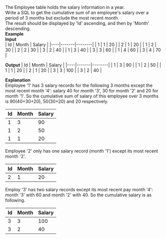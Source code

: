 The Employee table holds the salary information in a year.  
Write a SQL to get the cumulative sum of an employee's salary over a period of 3 
months but exclude the most recent month.  
The result should be displayed by 'Id' ascending, and then by 'Month' descending.  
**Example**  
**Input**  
| Id | Month | Salary |
|----|-------|--------|
| 1  | 1     | 20     |
| 2  | 1     | 20     |
| 1  | 2     | 30     |
| 2  | 2     | 30     |
| 3  | 2     | 40     |
| 1  | 3     | 40     |
| 3  | 3     | 60     |
| 1  | 4     | 60     |
| 3  | 4     | 70     |

**Output**
| Id | Month | Salary |
|----|-------|--------|
| 1  | 3     | 90     |
| 1  | 2     | 50     |
| 1  | 1     | 20     |
| 2  | 1     | 20     |
| 3  | 3     | 100    |
| 3  | 2     | 40     |

**Explanation**  
Employee '1' has 3 salary records for the following 3 months except the most recent month '4': 
salary 40 for month '3', 30 for month '2' and 20 for month '1'. So the cumulative sum of salary 
of this employee over 3 months is 90(40+30+20), 50(30+20) and 20 respectively.  

| Id | Month | Salary |
|----|-------|--------|
| 1  | 3     | 90     |
| 1  | 2     | 50     |
| 1  | 1     | 20     |

Employee '2' only has one salary record (month '1') 
except its most recent month '2'.  

| Id | Month | Salary |
|----|-------|--------|
| 2  | 1     | 20     |

Employ '3' has two salary records except its most recent pay month '4': month '3' with 60 and month '2' with 40. 
So the cumulative salary is as following.

| Id | Month | Salary |
|----|-------|--------|
| 3  | 3     | 100    |
| 3  | 2     | 40     |







